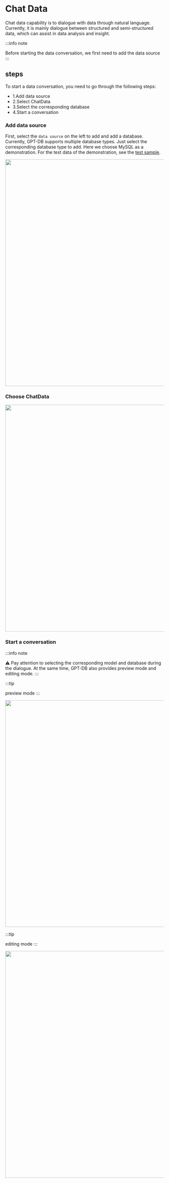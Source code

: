 # Chat Data
Chat data capability is to dialogue with data through natural language. Currently, it is mainly dialogue between structured and semi-structured data, which can assist in data analysis and insight.

:::info note

Before starting the data conversation, we first need to add the data source
:::

## steps

To start a data conversation, you need to go through the following steps:
- 1.Add data source
- 2.Select ChatData
- 3.Select the corresponding database
- 4.Start a conversation


### Add data source

First, select the `data source` on the left to add and add a database. Currently, GPT-DB supports multiple database types. Just select the corresponding database type to add. Here we choose MySQL as a demonstration. For the test data of the demonstration, see the [test sample](https://github.com/khulnasoft/GPT-DB/tree/main/docker/examples/sqls).


<p align="left">
  <img src={'/img/chat_data/add_data.png'} width="720px" />
</p>



### Choose ChatData

<p align="left">
  <img src={'/img/chat_data/choose_type.png'} width="720px" />
</p>

### Start a conversation


:::info note

⚠️ Pay attention to selecting the corresponding model and database during the dialogue. At the same time, GPT-DB also provides preview mode and editing mode.
:::


:::tip

preview mode
:::


<p align="left">
  <img src={'/img/chat_data/start_chat.gif'} width="720px" />
</p>



:::tip

editing mode
:::

<p align="left">
  <img src={'/img/chat_data/edit.png'} width="720px" />
</p>

